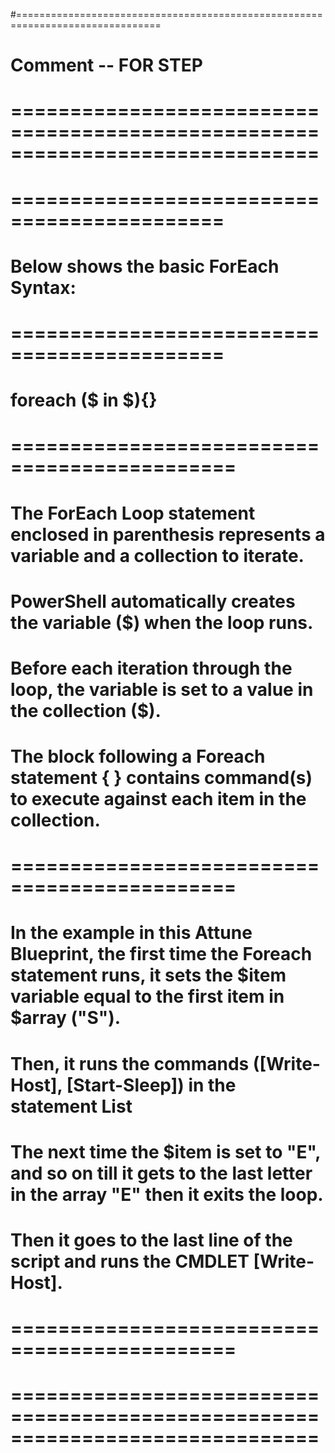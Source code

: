 #===============================================================================
# Comment  -- FOR STEP
# ==============================================================================
# ============================================
# Below shows the basic ForEach Syntax:
# ============================================
# foreach ($<item> in $<collection>){<statement list>}
# =============================================
# The ForEach Loop statement enclosed in parenthesis represents a variable and a collection to iterate. 
# PowerShell automatically creates the variable ($<item>) when the loop runs.
# Before each iteration through the loop, the variable is set to a value in the collection ($<collection>). 
# The block following a Foreach statement { <statement list> } contains command(s) to execute against each item in the collection.
# =============================================
# In the example in this Attune Blueprint, the first time the Foreach statement runs, it sets the $item variable equal to the first item in $array ("S").
# Then, it runs the commands ([Write-Host], [Start-Sleep]) in the statement List
# The next time the $item is set to "E", and so on till it gets to the last letter in the array "E" then it exits the loop.
# Then it goes to the last line of the script and runs the CMDLET [Write-Host].
# =============================================
# ==============================================================================